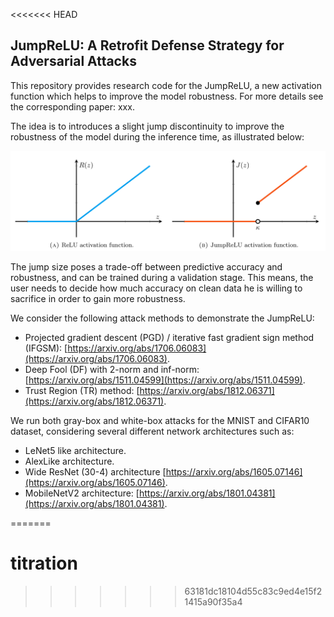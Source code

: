 <<<<<<< HEAD
## JumpReLU: A Retrofit Defense Strategy for Adversarial Attacks

This repository provides research code for the JumpReLU, a new activation function which helps to improve the model robustness. For more details see the corresponding paper: xxx.

The idea is to introduces a slight jump discontinuity to improve the robustness of the model during the inference time, as illustrated below:

![JumpReLU](https://github.com/erichson/JumpReLU/blob/master/plots/jumprelu.png)


The jump size poses a trade-off between predictive accuracy and robustness, and can be trained during a validation stage. This means, the user needs to decide how much accuracy on clean data he is willing to sacrifice in order to gain more robustness. 

We consider the following attack methods to demonstrate the JumpReLU:

* Projected gradient descent (PGD) / iterative fast gradient sign method (IFGSM): [https://arxiv.org/abs/1706.06083](https://arxiv.org/abs/1706.06083).
* Deep Fool (DF) with 2-norm and inf-norm: [https://arxiv.org/abs/1511.04599](https://arxiv.org/abs/1511.04599).
* Trust Region (TR) method: [https://arxiv.org/abs/1812.06371](https://arxiv.org/abs/1812.06371).

We run both gray-box and white-box attacks for the MNIST and CIFAR10 dataset, considering several different network architectures such as:

* LeNet5 like architecture.
* AlexLike architecture.
* Wide ResNet (30-4) architecture [https://arxiv.org/abs/1605.07146](https://arxiv.org/abs/1605.07146).
* MobileNetV2 architecture: [https://arxiv.org/abs/1801.04381](https://arxiv.org/abs/1801.04381).



=======
# titration
>>>>>>> 63181dc18104d55c83c9ed4e15f21415a90f35a4
